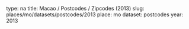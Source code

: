 type: na
title: Macao / Postcodes / Zipcodes (2013)
slug: places/mo/datasets/postcodes/2013
place: mo
dataset: postcodes
year: 2013
